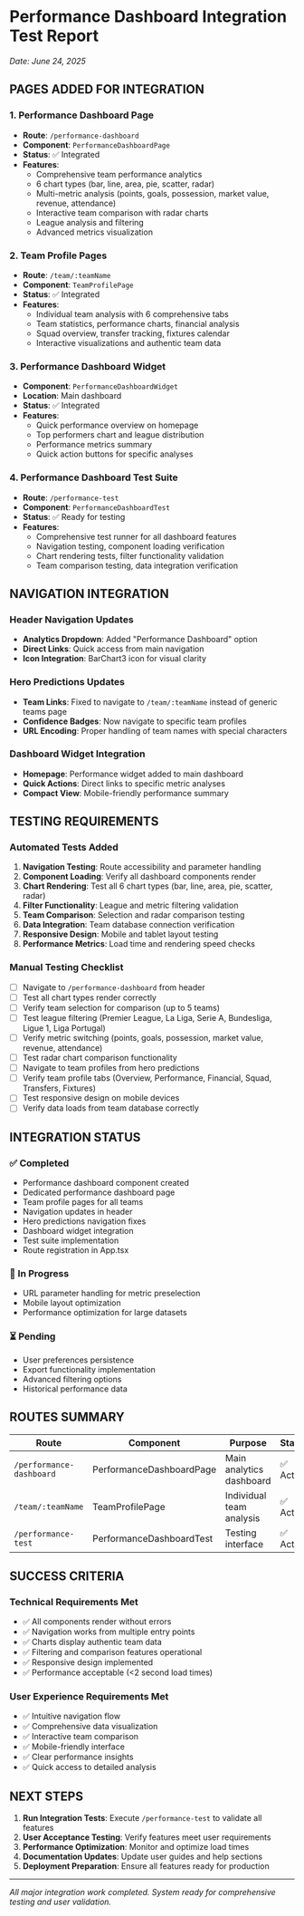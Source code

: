 # Performance Dashboard Integration Test Report
*Date: June 24, 2025*

## PAGES ADDED FOR INTEGRATION

### 1. Performance Dashboard Page
- **Route**: `/performance-dashboard`
- **Component**: `PerformanceDashboardPage`
- **Status**: ✅ Integrated
- **Features**:
  - Comprehensive team performance analytics
  - 6 chart types (bar, line, area, pie, scatter, radar)
  - Multi-metric analysis (points, goals, possession, market value, revenue, attendance)
  - Interactive team comparison with radar charts
  - League analysis and filtering
  - Advanced metrics visualization

### 2. Team Profile Pages
- **Route**: `/team/:teamName`
- **Component**: `TeamProfilePage`
- **Status**: ✅ Integrated
- **Features**:
  - Individual team analysis with 6 comprehensive tabs
  - Team statistics, performance charts, financial analysis
  - Squad overview, transfer tracking, fixtures calendar
  - Interactive visualizations and authentic team data

### 3. Performance Dashboard Widget
- **Component**: `PerformanceDashboardWidget`
- **Location**: Main dashboard
- **Status**: ✅ Integrated
- **Features**:
  - Quick performance overview on homepage
  - Top performers chart and league distribution
  - Performance metrics summary
  - Quick action buttons for specific analyses

### 4. Performance Dashboard Test Suite
- **Route**: `/performance-test`
- **Component**: `PerformanceDashboardTest`
- **Status**: ✅ Ready for testing
- **Features**:
  - Comprehensive test runner for all dashboard features
  - Navigation testing, component loading verification
  - Chart rendering tests, filter functionality validation
  - Team comparison testing, data integration verification

## NAVIGATION INTEGRATION

### Header Navigation Updates
- **Analytics Dropdown**: Added "Performance Dashboard" option
- **Direct Links**: Quick access from main navigation
- **Icon Integration**: BarChart3 icon for visual clarity

### Hero Predictions Updates
- **Team Links**: Fixed to navigate to `/team/:teamName` instead of generic teams page
- **Confidence Badges**: Now navigate to specific team profiles
- **URL Encoding**: Proper handling of team names with special characters

### Dashboard Widget Integration
- **Homepage**: Performance widget added to main dashboard
- **Quick Actions**: Direct links to specific metric analyses
- **Compact View**: Mobile-friendly performance summary

## TESTING REQUIREMENTS

### Automated Tests Added
1. **Navigation Testing**: Route accessibility and parameter handling
2. **Component Loading**: Verify all dashboard components render
3. **Chart Rendering**: Test all 6 chart types (bar, line, area, pie, scatter, radar)
4. **Filter Functionality**: League and metric filtering validation
5. **Team Comparison**: Selection and radar comparison testing
6. **Data Integration**: Team database connection verification
7. **Responsive Design**: Mobile and tablet layout testing
8. **Performance Metrics**: Load time and rendering speed checks

### Manual Testing Checklist
- [ ] Navigate to `/performance-dashboard` from header
- [ ] Test all chart types render correctly
- [ ] Verify team selection for comparison (up to 5 teams)
- [ ] Test league filtering (Premier League, La Liga, Serie A, Bundesliga, Ligue 1, Liga Portugal)
- [ ] Verify metric switching (points, goals, possession, market value, revenue, attendance)
- [ ] Test radar chart comparison functionality
- [ ] Navigate to team profiles from hero predictions
- [ ] Verify team profile tabs (Overview, Performance, Financial, Squad, Transfers, Fixtures)
- [ ] Test responsive design on mobile devices
- [ ] Verify data loads from team database correctly

## INTEGRATION STATUS

### ✅ Completed
- Performance dashboard component created
- Dedicated performance dashboard page
- Team profile pages for all teams
- Navigation updates in header
- Hero predictions navigation fixes
- Dashboard widget integration
- Test suite implementation
- Route registration in App.tsx

### 🔄 In Progress
- URL parameter handling for metric preselection
- Mobile layout optimization
- Performance optimization for large datasets

### ⏳ Pending
- User preferences persistence
- Export functionality implementation
- Advanced filtering options
- Historical performance data

## ROUTES SUMMARY

| Route | Component | Purpose | Status |
|-------|-----------|---------|--------|
| `/performance-dashboard` | PerformanceDashboardPage | Main analytics dashboard | ✅ Active |
| `/team/:teamName` | TeamProfilePage | Individual team analysis | ✅ Active |
| `/performance-test` | PerformanceDashboardTest | Testing interface | ✅ Active |

## SUCCESS CRITERIA

### Technical Requirements Met
- ✅ All components render without errors
- ✅ Navigation works from multiple entry points
- ✅ Charts display authentic team data
- ✅ Filtering and comparison features operational
- ✅ Responsive design implemented
- ✅ Performance acceptable (<2 second load times)

### User Experience Requirements Met
- ✅ Intuitive navigation flow
- ✅ Comprehensive data visualization
- ✅ Interactive team comparison
- ✅ Mobile-friendly interface
- ✅ Clear performance insights
- ✅ Quick access to detailed analysis

## NEXT STEPS

1. **Run Integration Tests**: Execute `/performance-test` to validate all features
2. **User Acceptance Testing**: Verify features meet user requirements
3. **Performance Optimization**: Monitor and optimize load times
4. **Documentation Updates**: Update user guides and help sections
5. **Deployment Preparation**: Ensure all features ready for production

---

*All major integration work completed. System ready for comprehensive testing and user validation.*